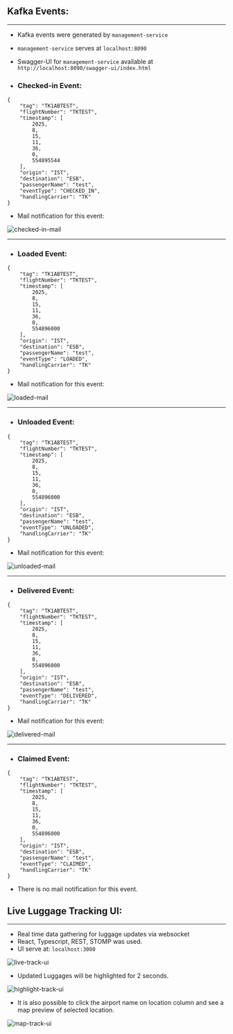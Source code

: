 ## Kafka Events:

-----

- Kafka events were generated by `management-service`
- `management-service` serves at `localhost:8090`
- Swagger-UI for `management-service` available at `http://localhost:8090/swagger-ui/index.html`

- ### Checked-in Event:
```
{
	"tag": "TK1ABTEST",
	"flightNumber": "TKTEST",
	"timestamp": [
		2025,
		8,
		15,
		11,
		36,
		0,
		554895544
	],
	"origin": "IST",
	"destination": "ESB",
	"passengerName": "test",
	"eventType": "CHECKED_IN",
	"handlingCarrier": "TK"
}
```
- Mail notification for this event:

![checked-in-mail](screenshots/baggage-checked-in-mail.png)

-----

- ### Loaded Event:
```
{
	"tag": "TK1ABTEST",
	"flightNumber": "TKTEST",
	"timestamp": [
		2025,
		8,
		15,
		11,
		36,
		0,
		554896000
	],
	"origin": "IST",
	"destination": "ESB",
	"passengerName": "test",
	"eventType": "LOADED",
	"handlingCarrier": "TK"
}
```
- Mail notification for this event:

![loaded-mail](screenshots/baggage-loaded-mail.png)

-----

- ### Unloaded Event:
```
{
	"tag": "TK1ABTEST",
	"flightNumber": "TKTEST",
	"timestamp": [
		2025,
		8,
		15,
		11,
		36,
		0,
		554896000
	],
	"origin": "IST",
	"destination": "ESB",
	"passengerName": "test",
	"eventType": "UNLOADED",
	"handlingCarrier": "TK"
}
```
- Mail notification for this event:

![unloaded-mail](screenshots/baggage-unloaded-mail.png)

-----

- ### Delivered Event:
```
{
	"tag": "TK1ABTEST",
	"flightNumber": "TKTEST",
	"timestamp": [
		2025,
		8,
		15,
		11,
		36,
		0,
		554896000
	],
	"origin": "IST",
	"destination": "ESB",
	"passengerName": "test",
	"eventType": "DELIVERED",
	"handlingCarrier": "TK"
}
```
- Mail notification for this event:

![delivered-mail](screenshots/baggage-delivered-mail.png)

-----

- ### Claimed Event:
```
{
	"tag": "TK1ABTEST",
	"flightNumber": "TKTEST",
	"timestamp": [
		2025,
		8,
		15,
		11,
		36,
		0,
		554896000
	],
	"origin": "IST",
	"destination": "ESB",
	"passengerName": "test",
	"eventType": "CLAIMED",
	"handlingCarrier": "TK"
}
```

- There is no mail notification for this event.

## Live Luggage Tracking UI:

-----

- Real time data gathering for luggage updates via websocket
- React, Typescript, REST, STOMP was used.
- UI serve at: `localhost:3000`

![live-track-ui](screenshots/luggageTrackingUI.png)

- Updated Luggages will be highlighted for 2 seconds.

![highlight-track-ui](screenshots/luggageUpdatedMark.png)

- It is also possible to click the airport name on location column and see a map preview of selected location.

![map-track-ui](screenshots/luggageLocationMap.png)


